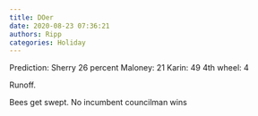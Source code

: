 ```yaml
---
title: DOer
date: 2020-08-23 07:36:21
authors: Ripp
categories: Holiday
---
```


 Prediction: Sherry 26 percent
Maloney: 21
Karin: 49
4th wheel: 4 

Runoff.

Bees get swept.
No incumbent councilman wins